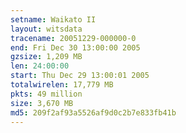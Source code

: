 ```yaml
---
setname: Waikato II
layout: witsdata
tracename: 20051229-000000-0
end: Fri Dec 30 13:00:00 2005
gzsize: 1,209 MB
len: 24:00:00
start: Thu Dec 29 13:00:01 2005
totalwirelen: 17,779 MB
pkts: 49 million
size: 3,670 MB
md5: 209f2af93a5526af9d0c2b7e833fb41b
---
```

